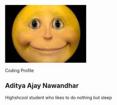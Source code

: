 <html>
    <head>
        <meta charset="utf-8">
        <meta name="viewport" content="width=device-width, initial-scale=1">
        <link rel="stylesheet" href="customization.css">
        <link rel="stylesheet" href="https://maxcdn.bootstrapcdn.com/bootstrap/3.4.1/css/bootstrap.min.css">
        <script src="https://ajax.googleapis.com/ajax/libs/jquery/3.6.3/jquery.min.js"></script>
        <script src="https://maxcdn.bootstrapcdn.com/bootstrap/3.4.1/js/bootstrap.min.js"></script>
    </head>

<body>
        <main>
          <article class="profile">
            <picture class="profile-img">
              <source srcset="images/smiley-face.jpg" media="(min-width: 600px)">
              <img src="images/smiley-face.jpg" alt="profile">
            </picture>
            <div class="content">
              <p class="detail">Coding Profile</p>
                <h1>Aditya Ajay Nawandhar</h1>
              <p>
                Highshcool student who likes to do nothing but sleep
              </p>
              <a href="https://github.com/Firestorm0986" class="button"></a>
            </div>
          </article>
        </main>
</body> 
